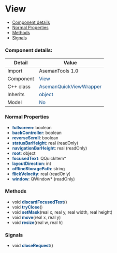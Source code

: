 # View

 * [Component details](#component-details)
 * [Normal Properties](#normal-properties)
 * [Methods](#methods)
 * [Signals](#signals)


### Component details:

|Detail|Value|
|------|-----|
|Import|AsemanTools 1.0|
|Component|<font color='#074885'>View</font>|
|C++ class|<font color='#074885'>AsemanQuickViewWrapper</font>|
|Inherits|<font color='#074885'>object</font>|
|Model|<font color='#074885'>No</font>|


### Normal Properties

* <font color='#074885'><b>fullscreen</b></font>: boolean
* <font color='#074885'><b>backController</b></font>: boolean
* <font color='#074885'><b>reverseScroll</b></font>: boolean
* <font color='#074885'><b>statusBarHeight</b></font>: real (readOnly)
* <font color='#074885'><b>navigationBarHeight</b></font>: real (readOnly)
* <font color='#074885'><b>root</b></font>: object
* <font color='#074885'><b>focusedText</b></font>: QQuickItem*
* <font color='#074885'><b>layoutDirection</b></font>: int
* <font color='#074885'><b>offlineStoragePath</b></font>: string
* <font color='#074885'><b>flickVelocity</b></font>: real (readOnly)
* <font color='#074885'><b>window</b></font>: QWindow* (readOnly)


### Methods

 * void <font color='#074885'><b>discardFocusedText</b></font>()
 * void <font color='#074885'><b>tryClose</b></font>()
 * void <font color='#074885'><b>setMask</b></font>(real x, real y, real width, real height)
 * void <font color='#074885'><b>move</b></font>(real x, real y)
 * void <font color='#074885'><b>resize</b></font>(real w, real h)


### Signals

 * void <font color='#074885'><b>closeRequest</b></font>()


